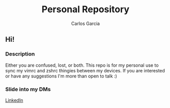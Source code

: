 <h1 align="center">Personal Repository</h1>
<p align="center">Carlos Garcia </p>

## Hi! 

### Description

Either you are confused, lost, or both. This repo is for my personal use to sync my vimrc and zshrc thingies between my devices. If you are interested or have any suggestions I'm more than open to talk :)

### Slide into my DMs

[LinkedIn](https://www.linkedin.com/in/cxrlosgxrcia/)

 